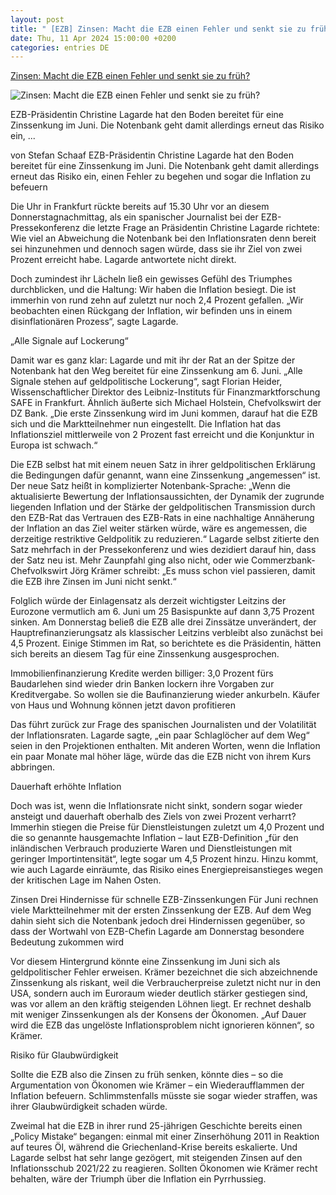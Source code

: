 ```yaml
---
layout: post
title: " [EZB] Zinsen: Macht die EZB einen Fehler und senkt sie zu früh?"
date: Thu, 11 Apr 2024 15:00:00 +0200
categories: entries DE
---
```

[Zinsen: Macht die EZB einen Fehler und senkt sie zu früh?](https://www.capital.de/geld-versicherungen/zinsen--macht-die-ezb-einen-fehler-und-senkt-sie-zu-frueh--34619998.html)

![Zinsen: Macht die EZB einen Fehler und senkt sie zu früh?](https://image.capital.de/34620196/t/3s/v4/w1440/r1.7778/-/lagarde-mit-kollege.jpg)

EZB-Präsidentin Christine Lagarde hat den Boden bereitet für eine Zinssenkung im Juni. Die Notenbank geht damit allerdings erneut das Risiko ein, ...

von Stefan Schaaf EZB-Präsidentin Christine Lagarde hat den Boden bereitet für eine Zinssenkung im Juni. Die Notenbank geht damit allerdings erneut das Risiko ein, einen Fehler zu begehen und sogar die Inflation zu befeuern

Die Uhr in Frankfurt rückte bereits auf 15.30 Uhr vor an diesem Donnerstagnachmittag, als ein spanischer Journalist bei der EZB-Pressekonferenz die letzte Frage an Präsidentin Christine Lagarde richtete: Wie viel an Abweichung die Notenbank bei den Inflationsraten denn bereit sei hinzunehmen und dennoch sagen würde, dass sie ihr Ziel von zwei Prozent erreicht habe. Lagarde antwortete nicht direkt.

Doch zumindest ihr Lächeln ließ ein gewisses Gefühl des Triumphes durchblicken, und die Haltung: Wir haben die Inflation besiegt. Die ist immerhin von rund zehn auf zuletzt nur noch 2,4 Prozent gefallen. „Wir beobachten einen Rückgang der Inflation, wir befinden uns in einem disinflationären Prozess“, sagte Lagarde.

„Alle Signale auf Lockerung“

Damit war es ganz klar: Lagarde und mit ihr der Rat an der Spitze der Notenbank hat den Weg bereitet für eine Zinssenkung am 6. Juni. „Alle Signale stehen auf geldpolitische Lockerung“, sagt Florian Heider, Wissenschaftlicher Direktor des Leibniz-Instituts für Finanzmarktforschung SAFE in Frankfurt. Ähnlich äußerte sich Michael Holstein, Chefvolkswirt der DZ Bank. „Die erste Zinssenkung wird im Juni kommen, darauf hat die EZB sich und die Marktteilnehmer nun eingestellt. Die Inflation hat das Inflationsziel mittlerweile von 2 Prozent fast erreicht und die Konjunktur in Europa ist schwach.“

Die EZB selbst hat mit einem neuen Satz in ihrer geldpolitischen Erklärung die Bedingungen dafür genannt, wann eine Zinssenkung „angemessen“ ist. Der neue Satz heißt in komplizierter Notenbank-Sprache: „Wenn die aktualisierte Bewertung der Inflationsaussichten, der Dynamik der zugrunde liegenden Inflation und der Stärke der geldpolitischen Transmission durch den EZB-Rat das Vertrauen des EZB-Rats in eine nachhaltige Annäherung der Inflation an das Ziel weiter stärken würde, wäre es angemessen, die derzeitige restriktive Geldpolitik zu reduzieren.“ Lagarde selbst zitierte den Satz mehrfach in der Pressekonferenz und wies dezidiert darauf hin, dass der Satz neu ist. Mehr Zaunpfahl ging also nicht, oder wie Commerzbank-Chefvolkswirt Jörg Krämer schreibt: „Es muss schon viel passieren, damit die EZB ihre Zinsen im Juni nicht senkt.“

Folglich würde der Einlagensatz als derzeit wichtigster Leitzins der Eurozone vermutlich am 6. Juni um 25 Basispunkte auf dann 3,75 Prozent sinken. Am Donnerstag beließ die EZB alle drei Zinssätze unverändert, der Hauptrefinanzierungsatz als klassischer Leitzins verbleibt also zunächst bei 4,5 Prozent. Einige Stimmen im Rat, so berichtete es die Präsidentin, hätten sich bereits an diesem Tag für eine Zinssenkung ausgesprochen.

Immobilienfinanzierung Kredite werden billiger: 3,0 Prozent fürs Baudarlehen sind wieder drin Banken lockern ihre Vorgaben zur Kreditvergabe. So wollen sie die Baufinanzierung wieder ankurbeln. Käufer von Haus und Wohnung können jetzt davon profitieren

Das führt zurück zur Frage des spanischen Journalisten und der Volatilität der Inflationsraten. Lagarde sagte, „ein paar Schlaglöcher auf dem Weg“ seien in den Projektionen enthalten. Mit anderen Worten, wenn die Inflation ein paar Monate mal höher läge, würde das die EZB nicht von ihrem Kurs abbringen.

Dauerhaft erhöhte Inflation

Doch was ist, wenn die Inflationsrate nicht sinkt, sondern sogar wieder ansteigt und dauerhaft oberhalb des Ziels von zwei Prozent verharrt? Immerhin stiegen die Preise für Dienstleistungen zuletzt um 4,0 Prozent und die so genannte hausgemachte Inflation – laut EZB-Definition „für den inländischen Verbrauch produzierte Waren und Dienstleistungen mit geringer Importintensität“, legte sogar um 4,5 Prozent hinzu. Hinzu kommt, wie auch Lagarde einräumte, das Risiko eines Energiepreisanstieges wegen der kritischen Lage im Nahen Osten.

Zinsen Drei Hindernisse für schnelle EZB-Zinssenkungen Für Juni rechnen viele Marktteilnehmer mit der ersten Zinssenkung der EZB. Auf dem Weg dahin sieht sich die Notenbank jedoch drei Hindernissen gegenüber, so dass der Wortwahl von EZB-Chefin Lagarde am Donnerstag besondere Bedeutung zukommen wird

Vor diesem Hintergrund könnte eine Zinssenkung im Juni sich als geldpolitischer Fehler erweisen. Krämer bezeichnet die sich abzeichnende Zinssenkung als riskant, weil die Verbraucherpreise zuletzt nicht nur in den USA, sondern auch im Euroraum wieder deutlich stärker gestiegen sind, was vor allem an den kräftig steigenden Löhnen liegt. Er rechnet deshalb mit weniger Zinssenkungen als der Konsens der Ökonomen. „Auf Dauer wird die EZB das ungelöste Inflationsproblem nicht ignorieren können“, so Krämer.

Risiko für Glaubwürdigkeit

Sollte die EZB also die Zinsen zu früh senken, könnte dies – so die Argumentation von Ökonomen wie Krämer – ein Wiederaufflammen der Inflation befeuern. Schlimmstenfalls müsste sie sogar wieder straffen, was ihrer Glaubwürdigkeit schaden würde.

Zweimal hat die EZB in ihrer rund 25-jährigen Geschichte bereits einen „Policy Mistake“ begangen: einmal mit einer Zinserhöhung 2011 in Reaktion auf teures Öl, während die Griechenland-Krise bereits eskalierte. Und Lagarde selbst hat sehr lange gezögert, mit steigenden Zinsen auf den Inflationsschub 2021/22 zu reagieren. Sollten Ökonomen wie Krämer recht behalten, wäre der Triumph über die Inflation ein Pyrrhussieg.


